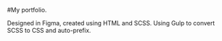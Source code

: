 #My portfolio.

Designed in Figma, created using HTML and SCSS. Using Gulp to convert SCSS to CSS and auto-prefix.
